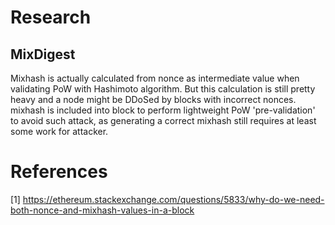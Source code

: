# Research

## MixDigest

Mixhash is actually calculated from nonce as intermediate value when validating PoW with Hashimoto algorithm. But this calculation is still pretty heavy and a node might be DDoSed by blocks with incorrect nonces. mixhash is included into block to perform lightweight PoW 'pre-validation' to avoid such attack, as generating a correct mixhash still requires at least some work for attacker.



# References

[1] https://ethereum.stackexchange.com/questions/5833/why-do-we-need-both-nonce-and-mixhash-values-in-a-block   
